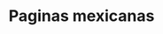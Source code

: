 ---
layout: 
title: Paginas mexicanas
tipo: Diseño grafico
descripcion: Banner de Paginas mexicanas, para CASA VECINA
categories: diseño
imagen: banner_pagsmexs
---